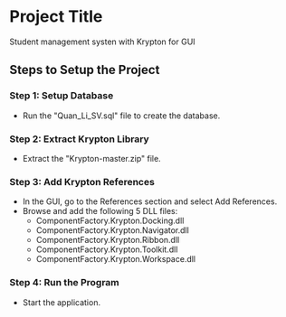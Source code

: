 # Project Title
Student management systen with Krypton for GUI

## Steps to Setup the Project

### Step 1: Setup Database
- Run the "Quan_Li_SV.sql" file to create the database.

### Step 2: Extract Krypton Library
- Extract the "Krypton-master.zip" file.

### Step 3: Add Krypton References
- In the GUI, go to the References section and select Add References.
- Browse and add the following 5 DLL files:
  - ComponentFactory.Krypton.Docking.dll
  - ComponentFactory.Krypton.Navigator.dll
  - ComponentFactory.Krypton.Ribbon.dll
  - ComponentFactory.Krypton.Toolkit.dll
  - ComponentFactory.Krypton.Workspace.dll

### Step 4: Run the Program
- Start the application.
